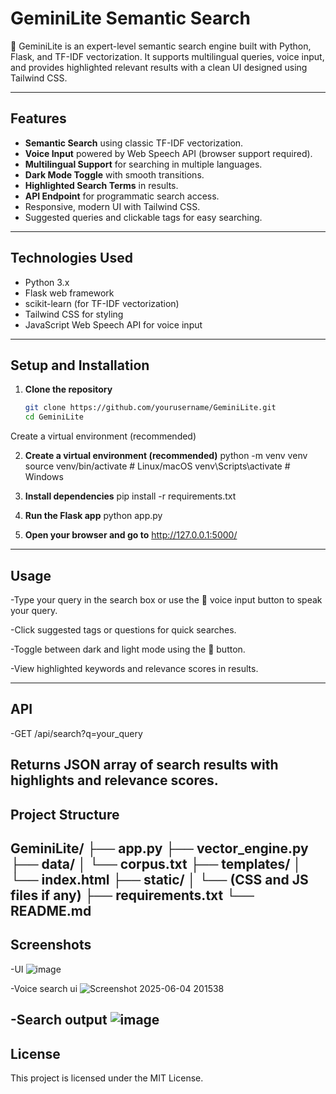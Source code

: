 # GeminiLite Semantic Search

🧠 GeminiLite is an expert-level semantic search engine built with Python, Flask, and TF-IDF vectorization. It supports multilingual queries, voice input, and provides highlighted relevant results with a clean UI designed using Tailwind CSS.

---

## Features

- **Semantic Search** using classic TF-IDF vectorization.
- **Voice Input** powered by Web Speech API (browser support required).
- **Multilingual Support** for searching in multiple languages.
- **Dark Mode Toggle** with smooth transitions.
- **Highlighted Search Terms** in results.
- **API Endpoint** for programmatic search access.
- Responsive, modern UI with Tailwind CSS.
- Suggested queries and clickable tags for easy searching.

---

## Technologies Used

- Python 3.x
- Flask web framework
- scikit-learn (for TF-IDF vectorization)
- Tailwind CSS for styling
- JavaScript Web Speech API for voice input

---

## Setup and Installation

1. **Clone the repository**

   ```bash
   git clone https://github.com/yourusername/GeminiLite.git
   cd GeminiLite
Create a virtual environment (recommended)

2. **Create a virtual environment (recommended)**
python -m venv venv
source venv/bin/activate   # Linux/macOS
venv\Scripts\activate      # Windows

3. **Install dependencies**
pip install -r requirements.txt

4. **Run the Flask app**
python app.py

5. **Open your browser and go to**
http://127.0.0.1:5000/
---

## Usage
-Type your query in the search box or use the 🎤 voice input button to speak your query.

-Click suggested tags or questions for quick searches.

-Toggle between dark and light mode using the 🌙 button.

-View highlighted keywords and relevance scores in results.

---

## API
-GET /api/search?q=your_query

Returns JSON array of search results with highlights and relevance scores.
---

## Project Structure
GeminiLite/
├── app.py
├── vector_engine.py
├── data/
│   └── corpus.txt
├── templates/
│   └── index.html
├── static/
│   └── (CSS and JS files if any)
├── requirements.txt
└── README.md
---

## Screenshots 

-UI
![image](https://github.com/user-attachments/assets/6a632f84-f7ee-40cb-94e1-24bb5ddfe27a)

-Voice search ui
![Screenshot 2025-06-04 201538](https://github.com/user-attachments/assets/3c64a571-f6dc-4355-b297-d42eb5ff675c)

-Search output
![image](https://github.com/user-attachments/assets/de1572b9-5973-4602-b9d0-4334e0611f92)
 ---


 ## License
This project is licensed under the MIT License.

